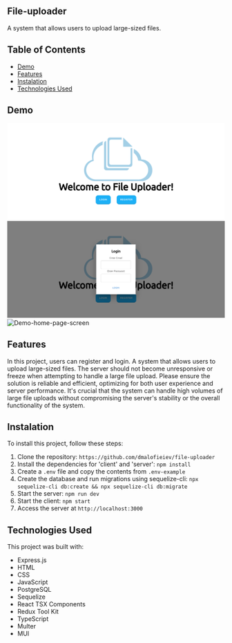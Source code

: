 ## File-uploader

A system that allows users to upload large-sized files.

## Table of Contents

- [Demo](#Demo)
- [Features](#Features)
- [Instalation](#Instalation)
- [Technologies Used](#Technologies-Used)

## Demo

![Demo-start-page-screen](client/public/assets/start-page.png)
![Demo-login-modal-screen](client/public/assets/login-modal.png)
![Demo-home-page-screen](client/public/assets/home-page.png)


## Features

In this project, users can register and login. A system that allows users to upload large-sized files. The server should not become unresponsive or freeze when attempting to handle a large file upload.
Please ensure the solution is reliable and efficient, optimizing for both user experience and server performance. It's crucial that the system can handle high volumes of large file uploads without compromising the server's stability or the overall functionality of the system.

## Instalation

To install this project, follow these steps:

1. Clone the repository: `https://github.com/dmalofieiev/file-uploader`
2. Install the dependencies for 'client' and 'server': `npm install`
3. Create a `.env` file and copy the contents from `.env-example`
4. Create the database and run migrations using sequelize-cli: `npx sequelize-cli db:create && npx sequelize-cli db:migrate`
5. Start the server: `npm run dev`
6. Start the client: `npm start`
7. Access the server at `http://localhost:3000`

## Technologies Used

This project was built with:

- Express.js
- HTML
- CSS
- JavaScript
- PostgreSQL
- Sequelize
- React TSX Components
- Redux Tool Kit
- TypeScript
- Multer
- MUI
